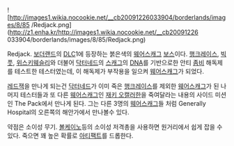![http://images1.wikia.nocookie.net/__cb20091226033904/borderlands/images/8/85
/Redjack.png](http://z1.enha.kr/http://images1.wikia.nocookie.net/__cb20091226
033904/borderlands/images/8/85/Redjack.png)

Redjack. [보더랜드](%EB%B3%B4%EB%8D%94%EB%9E%9C%EB%93%9C.md)의
[DLC](DLC.md)1에 등장하는 붉은색의
[웨어스캐그](%EC%9B%A8%EC%96%B4%EC%8A%A4%EC%BA%90%EA%B7%B8.md)
[보스](%EB%B3%B4%EC%8A%A4/%EB%B3%B4%EB%8D%94%EB%9E%9C%EB%93%9C.md)이다. [행크레이스](%ED%96%89%ED%81%AC%20%EB%A0%88%EC%9D%B4%EC%8A%A4.md),
[빅풋](%EB%B9%85%ED%92%8B%28%EB%B3%B4%EB%8D%94%EB%9E%9C%EB%93%9C%29.md), [위스키웨슬리](%EC%9C%84%EC%8A%A4%ED%82%A4%20%EC%9B%A8%EC%8A%AC%EB%A6%AC.md)와 더불어 [닥터네드](%EB%8B%A5%ED%84%B0%20%EB%84%A4%EB%93%9C.md)의
[스캐그](%EC%8A%A4%EC%BA%90%EA%B7%B8.md)의 [DNA](DNA.md)를 기반으로한 안티
[좀비](%EC%A2%80%EB%B9%84%28%EB%B3%B4%EB%8D%94%EB%9E%9C%EB%93%9C%29.md) 해독제를
테스트한 테스터였는데, 이 해독제가 부작용을 일으켜
[웨어스캐그](%EC%9B%A8%EC%96%B4%EC%8A%A4%EC%BA%90%EA%B7%B8.md)가 되었다.

[레드잭](%EB%A0%88%EB%93%9C%EC%9E%AD.md)을 만나게 되는건 [닥터네드](%EB%8B%A5%ED%84%B0%20%EB%84%A4%EB%93%9C.md)가 이미 죽은 [행크레이스](%ED%96%89%ED%81%AC%20%EB%A0%88%EC%9D%B4%EC%8A%A4.md)를 제외한
[웨어스캐그](%EC%9B%A8%EC%96%B4%EC%8A%A4%EC%BA%90%EA%B7%B8.md)가 된 나머지 테스터들과 또 다른
[웨어스캐그](%EC%9B%A8%EC%96%B4%EC%8A%A4%EC%BA%90%EA%B7%B8.md)인 [재키 오캘러한](%EC%9E%AC%ED%82%A4%20%EC%98%A4%20%EC%BA%98%EB%9F%AC%ED%95%9C.md)을
죽여달라는 내용의 사이드 미션인 The Pack에서 만나게 된다. 그는 다른 3명의
[웨어스캐그](%EC%9B%A8%EC%96%B4%EC%8A%A4%EC%BA%90%EA%B7%B8.md)들 처럼 Generally
Hospital의 오른쪽의 해안가에서 만나볼수 있다.

약점은 소이성 무기. [볼케이노](%EB%A0%88%EC%96%B4%EC%B4%9D%EA%B8%B0.md)등의 소이성 저격총을 사용하면
원거리에서 쉽게 잡을 수 있다. 죽으면 꽤 높은 확률로
[아티팩트](%EC%95%84%ED%8B%B0%ED%8C%A9%ED%8A%B8.md)를 드롭한다.

